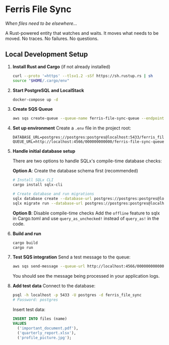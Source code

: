 # Ferris File Sync

*When files need to be elsewhere...*

A Rust-powered entity that watches and waits. It moves what needs to be moved.
No traces. No failures. No questions.

## Local Development Setup

1. **Install Rust and Cargo** (if not already installed)
   ```bash
   curl --proto '=https' --tlsv1.2 -sSf https://sh.rustup.rs | sh
   source "$HOME/.cargo/env"
   ```

2. **Start PostgreSQL and LocalStack**
   ```bash
   docker-compose up -d
   ```

3. **Create SQS Queue**
   ```bash
   aws sqs create-queue --queue-name ferris-file-sync-queue --endpoint-url=http://localhost:4566 --region us-east-1
   ```

4. **Set up environment**
   Create a `.env` file in the project root:
   ```
   DATABASE_URL=postgres://postgres:postgres@localhost:5433/ferris_file_sync
   QUEUE_URL=http://localhost:4566/000000000000/ferris-file-sync-queue
   ```

5. **Handle initial database setup**

   There are two options to handle SQLx's compile-time database checks:

   **Option A**: Create the database schema first (recommended)
   ```bash
   # Install SQLx CLI
   cargo install sqlx-cli

   # Create database and run migrations
   sqlx database create --database-url postgres://postgres:postgres@localhost:5433/ferris_file_sync
   sqlx migrate run --database-url postgres://postgres:postgres@localhost:5433/ferris_file_sync
   ```

   **Option B**: Disable compile-time checks
   Add the `offline` feature to sqlx in Cargo.toml and use `query_as_unchecked!` instead of `query_as!` in the code.

6. **Build and run**
   ```bash
   cargo build
   cargo run
   ```

7. **Test SQS integration**
   Send a test message to the queue:
   ```bash
   aws sqs send-message --queue-url http://localhost:4566/000000000000/ferris-file-sync-queue --message-body "Hello from SQS!" --endpoint-url=http://localhost:4566 --region us-east-1
   ```
   
   You should see the message being processed in your application logs.

8. **Add test data**
   Connect to the database:
   ```bash
   psql -h localhost -p 5433 -U postgres -d ferris_file_sync
   # Password: postgres
   ```

   Insert test data:
   ```sql
   INSERT INTO files (name)
   VALUES
     ('important_document.pdf'),
     ('quarterly_report.xlsx'),
     ('profile_picture.jpg');
   ```